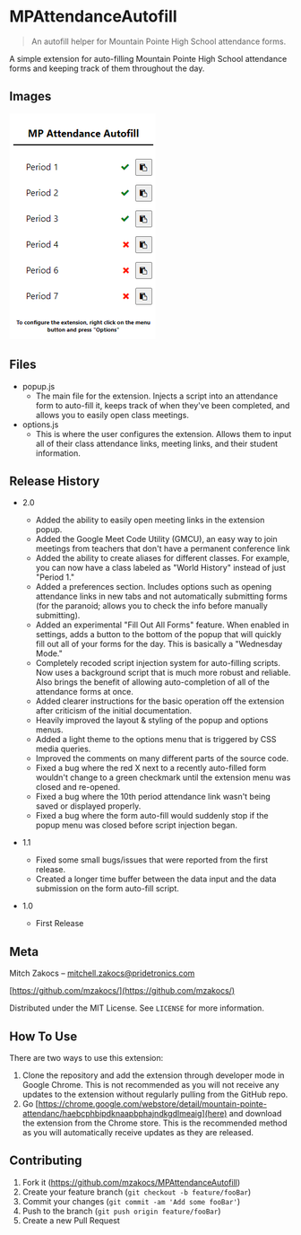 # MPAttendanceAutofill
> An autofill helper for Mountain Pointe High School attendance forms.  

A simple extension for auto-filling Mountain Pointe High School attendance forms and keeping track of them throughout the day. 

## Images

![Popup](images/screenshot.png)

## Files

* popup.js
    * The main file for the extension. Injects a script into an attendance form to auto-fill it, keeps track of when they've been completed, and allows you to easily open class meetings.
* options.js
    * This is where the user configures the extension. Allows them to input all of their class attendance links, meeting links, and their student information.

## Release History

* 2.0
    * Added the ability to easily open meeting links in the extension popup.
    * Added the Google Meet Code Utility (GMCU), an easy way to join meetings from teachers that don't have a permanent conference link
    * Added the ability to create aliases for different classes. For example, you can now have a class labeled as "World History" instead of just "Period 1."
    * Added a preferences section. Includes options such as opening attendance links in new tabs and not automatically submitting forms (for the paranoid; allows you to check the info before manually submitting).
    * Added an experimental "Fill Out All Forms" feature. When enabled in settings, adds a button to the bottom of the popup that will quickly fill out all of your forms for the day. This is basically a "Wednesday Mode."
    * Completely recoded script injection system for auto-filling scripts. Now uses a background script that is much more robust and reliable. Also brings the benefit of allowing auto-completion of all of the attendance forms at once.
    * Added clearer instructions for the basic operation off the extension after criticism of the initial documentation.
    * Heavily improved the layout & styling of the popup and options menus.
    * Added a light theme to the options menu that is triggered by CSS media queries.
    * Improved the comments on many different parts of the source code.
    * Fixed a bug where the red X next to a recently auto-filled form wouldn't change to a green checkmark until the extension menu was closed and re-opened.
    * Fixed a bug where the 10th period attendance link wasn't being saved or displayed properly.
    * Fixed a bug where the form auto-fill would suddenly stop if the popup menu was closed before script injection began.

* 1.1
   * Fixed some small bugs/issues that were reported from the first release.
   * Created a longer time buffer between the data input and the data submission on the form auto-fill script.

* 1.0
    * First Release

## Meta

Mitch Zakocs – mitchell.zakocs@pridetronics.com  

[https://github.com/mzakocs/](https://github.com/mzakocs/)  

Distributed under the MIT License. See ``LICENSE`` for more information.

## How To Use

There are two ways to use this extension:
1. Clone the repository and add the extension through developer mode in Google Chrome. This is not recommended as you will not receive any updates to the extension without regularly pulling from the GitHub repo.
2. Go [https://chrome.google.com/webstore/detail/mountain-pointe-attendanc/haebcphbipdknaapbphajndkgdlmeaig](here) and download the extension from the Chrome store. This is the recommended method as you will automatically receive updates as they are released.

## Contributing

1. Fork it (<https://github.com/mzakocs/MPAttendanceAutofill>)
2. Create your feature branch (`git checkout -b feature/fooBar`)
3. Commit your changes (`git commit -am 'Add some fooBar'`)
4. Push to the branch (`git push origin feature/fooBar`)
5. Create a new Pull Request
